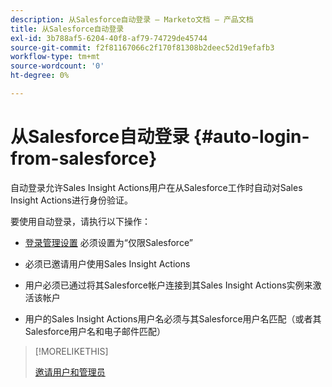 ```yaml
---
description: 从Salesforce自动登录 — Marketo文档 — 产品文档
title: 从Salesforce自动登录
exl-id: 3b788af5-6204-40f8-af79-74729de45744
source-git-commit: f2f81167066c2f170f81308b2deec52d19efafb3
workflow-type: tm+mt
source-wordcount: '0'
ht-degree: 0%

---
```


# 从Salesforce自动登录 {#auto-login-from-salesforce}

自动登录允许Sales Insight Actions用户在从Salesforce工作时自动对Sales Insight Actions进行身份验证。

要使用自动登录，请执行以下操作：

* [登录管理设置](/help/marketo/product-docs/marketo-sales-insight/actions/admin/login-management-settings.md) 必须设置为“仅限Salesforce”

* 必须已邀请用户使用Sales Insight Actions

* 用户必须已通过将其Salesforce帐户连接到其Sales Insight Actions实例来激活该帐户

* 用户的Sales Insight Actions用户名必须与其Salesforce用户名匹配（或者其Salesforce用户名和电子邮件匹配）

>[!MORELIKETHIS]
>
>[邀请用户和管理员](/help/marketo/product-docs/marketo-sales-insight/actions/admin/invite-users-and-admins.md)
